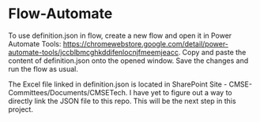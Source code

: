 # Flow-Automate

To use definition.json in flow, create a new flow and open it in Power Automate Tools: https://chromewebstore.google.com/detail/power-automate-tools/jccblbmcghkddifenlocnjfmeemjeacc. Copy and paste the content of definition.json onto the opened window. Save the changes and run the flow as usual. 

The Excel file linked in definition.json is located in SharePoint Site - CMSE-Committees/Documents/CMSETech. I have yet to figure out a way to directly link the JSON file to this repo. This will be the next step in this project. 
